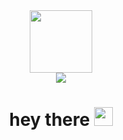 <div id="header" align="center">
    <img src="https://media.giphy.com/media/M9gbBd9nbDrOTu1Mqx/giphy.gif" width="100"/>
    <div>
        <a href="https://vk.com/infallen">
            <img src="https://img.shields.io/badge/vkontakte-purple?logo=vk&logoColor=white&style=for-the-badge"/>
        </a>
    </div>
    <img src="https://komarev.com/ghpvc/?username=infallen&style=flat-square&color=ff69b4" alt=""/>
    <h1>
        hey there
        <img src="https://media.giphy.com/media/hvRJCLFzcasrR4ia7z/giphy.gif" width="30px"/>
    </h1>
</div>

